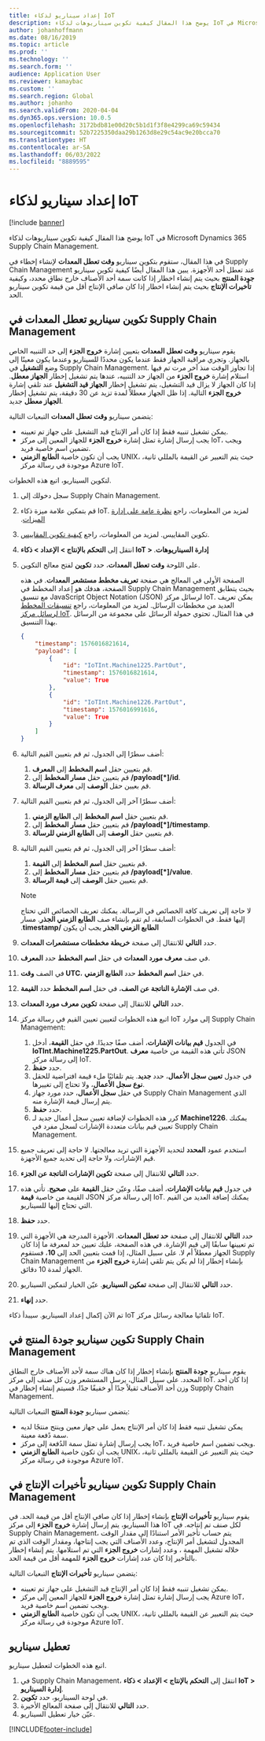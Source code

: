 ```yaml
---
title: إعداد سيناريو لذكاء IoT
description: يوضح هذا المقال كيفية تكوين سيناريوهات لذكاء IoT في Microsoft Dynamics 365 Supply Chain Management.
author: johanhoffmann
ms.date: 08/16/2019
ms.topic: article
ms.prod: ''
ms.technology: ''
ms.search.form: ''
audience: Application User
ms.reviewer: kamaybac
ms.custom: ''
ms.search.region: Global
ms.author: johanho
ms.search.validFrom: 2020-04-04
ms.dyn365.ops.version: 10.0.5
ms.openlocfilehash: 3172bdb81e00d20c5b1d1f3f8e4299ca69c59434
ms.sourcegitcommit: 52b7225350daa29b1263d8e29c54ac9e20bcca70
ms.translationtype: HT
ms.contentlocale: ar-SA
ms.lasthandoff: 06/03/2022
ms.locfileid: "8889595"
---
```

# <a name="scenario-setup-for-iot-intelligence"></a>إعداد سيناريو لذكاء IoT

[!include [banner](../../includes/banner.md)]

يوضح هذا المقال كيفية تكوين سيناريوهات لذكاء IoT في Microsoft Dynamics 365 Supply Chain Management. <!-- KFM: Hide setup info for now: Before you can set up the scenarios, you must [set up Microsoft Dynamics Lifecycle Services (LCS)](iot-lcs-setup.md). -->

في هذا المقال، ستقوم بتكوين سيناريو **وقت تعطل المعدات** لإنشاء إخطاء في Supply Chain Management عند تعطل أحد الأجهزة. يبين هذا المقال أيضًا كيفية تكوين سيناريو **جودة المنتج** بحيث يتم إنشاء اخطار إذا كانت سمة أحد الأصناف خارج نطاق محدد، وكيفية تكوين سيناريو‏‎ **تأخيرات الإنتاج** بحيث يتم إنشاء اخطار إذا كان صافي الإنتاج أقل من قيمة الحد.

## <a name="configure-the-equipment-downtime-scenario-in-supply-chain-management"></a>تكوين سيناريو تعطل المعدات في Supply Chain Management

يقوم سيناريو **وقت تعطل المعدات** بتعيين إشارة **خروج الجزء** إلى حد التنبيه الخاص بالجهاز. وتجري مراقبة الجهاز فقط عندما يكون محددًا للسيناريو وعندما يكون معينًا إلى وضع **التشغيل** في Supply Chain Management. إذا تجاوز الوقت منذ آخر مرت تم فيها استلام إشارة **خروج الجزء** من الجهاز حد التنبيه، عندها يتم تشغيل إخطار **الجهاز معطل**. إذا كان الجهاز لا يزال قيد التشغيل، يتم تشغيل إخطار **الجهاز قيد التشغيل** عند تلقي إشارة **خروج الجزء** التالية. إذا ظل الجهاز معطلاً لمدة تزيد عن 30 دقيقة، يتم تشغيل إخطار **الجهاز معطل** جديد.

يتضمن سيناريو **وقت تعطل المعدات** التبعيات التالية:

+ يمكن تشغيل تنبيه فقط إذا كان أمر الإنتاج قيد التشغيل على جهاز تم تعيينه.
+ يجب إرسال إشارة تمثل إشارة **خروج الجزء** للجهاز المعين إلى مركز IoT، ويجب تضمين اسم خاصية فريد.
+ يجب أن تكون خاصية **الطابع الزمني** UNIX، حيث يتم التعبير عن القيمة بالمللي ثانية، موجودة في رسالة مركز Azure IoT.

لتكوين السيناريو، اتبع هذه الخطوات.

1. سجل دخولك إلى Supply Chain Management.
2. قم بتمكين علامة ميزة ذكاء IoT. لمزيد من المعلومات، راجع [‏‫نظرة عامة على إدارة الميزات](../../fin-ops-core/fin-ops/get-started/feature-management/feature-management-overview.md).
3. تكوين المقاييس. لمزيد من المعلومات، راجع [كيفية تكوين المقاييس](iot-metrics-setup.md#configure-metrics).
4. انتقل إلى **التحكم بالإنتاج \> الإعداد \> ذكاء IoT \> إدارة السيناريوهات‬‏‫**.
6. على اللوحة **وقت تعطل المعدات**، حدد **تكوين** لفتح معالج التكوين.

   الصفحة الأولى في المعالج هي صفحة **تعريف مخطط مستشعر المعدات**. في هذه الصفحة، هدفك هو إعداد المخطط في Supply Chain Management بحيث يتطابق مع تنسيق JavaScript Object Notation (JSON) لرسائل مركز IoT. يمكن تعريف العديد من مخططات الرسائل. لمزيد من المعلومات، راجع [تنسيقات المخطط لرسائل مركز IoT](iot-schema-format.md). في هذا المثال، تحتوي حمولة الرسائل على مجموعة من الرسائل بهذا التنسيق.

    ```json
    {
        "timestamp": 1576016821614,
        "payload": [
            {
                "id": "IoTInt.Machine1225.PartOut",
                "timestamp": 1576016821614,
                "value": True
            },
            {
                "id": "IoTInt.Machine1226.PartOut",
                "timestamp": 1576016991616,
                "value": True
            }
        ]
    }
    ```

7. أضف سطرًا إلى الجدول، ثم قم بتعيين القيم التالية:

    1. قم بتعيين حقل **اسم المخطط** إلى **المعرف**.
    2. قم بتعيين حقل **مسار المخطط** إلى **/payload\[\*\]/id**.
    3. قم بعيين حقل **الوصف** إلى **معرف الرسالة**.

8. أضف سطرًا آخر إلى الجدول، ثم قم بتعيين القيم التالية:

    1. قم بتعيين حقل **اسم المخطط** إلى **الطابع الزمني**.
    2. قم بتعيين حقل **مسار المخطط** إلى **/payload\[\*\]/timestamp**.
    3. قم بتعيين حقل **الوصف** إلى **الطابع الزمني للرسالة**.

9. أضف سطرًا آخر إلى الجدول، ثم قم بتعيين القيم التالية:

    1. قم بتعيين حقل **اسم المخطط** إلى **القيمة**.
    2. قم بتعيين حقل **مسار المخطط** إلى **/payload\[\*\]/value**.
    3. قم بتعيين حقل **الوصف** إلى **قيمة الرسالة**.

    > [!NOTE]
    > لا حاجة إلى تعريف كافة الخصائص في الرسالة. يمكنك تعريف الخصائص التي تحتاج إليها فقط. في الخطوات السابقة، لم تقم بإنشاء صف **الطابع الزمني الجذر‬‏‫**. مسار **الطابع الزمني الجذر** يجب أن يكون **/timestamp**.

10. حدد **التالي** للانتقال إلى صفحة **خريطة مخططات مستشعرات المعدات**.
11. في صف **معرف مورد المعدات** في حقل **اسم المخطط** حدد **المعرف**.
12. في الصف **وقت UTC**، في حقل **اسم المخطط** حدد **الطابع الزمني**.
13. في صف **الإشارة الناتجة عن الصف**، في حقل **اسم المخطط** حدد **القيمة**.
14. حدد **التالي** للانتقال إلى صفحة **تكوين معرف مورد المعدات**.
15. اتبع هذه الخطوات لتعيين تعيين القيم في رسالة مركز IoT إلى موارد Supply Chain Management:

    1. في الجدول **قيم بيانات الإشارات**، أضف صفًا جديدًا. في حقل **القيمة**، أدخل **IoTInt.Machine1225.PartOut**. تأتي هذه القيمة من خاصية **معرف** JSON إلى رسالة مركز IoT.
    2. حدد **حفظ**.
    3. في جدول **تعيين سجل الأعمال**، حدد **جديد**. يتم تلقائيًا ملء قيمة افتراضية للحقل **نوع سجل الأعمال**، ولا تحتاج إلى تغييرها.
    4. في حقل **سجل الأعمال**، حدد مورد جهاز Supply Chain Management الذي يتم إرسال قيمة الإشارة منه.
    5. حدد **حفظ**.
    6. كرر هذه الخطوات لإضافة تعيين سجل أعمال جديد لـ **Machine1226**. يمكنك تعيين قيم بيانات متعددة الإشارات لسجل مفرد في Supply Chain Management.

16. استخدم عمود **المحدد** لتحديد الأجهزة التي تريد معالجتها. لا حاجة إلى تعريف جميع قيم الإشارات، ولا حاجة إلى تحديد جميع الأجهزة.
17. حدد **التالي** للانتقال إلى صفحة **تكوين الإشارات الناتجة عن الجزء**.
18. في جدول **قيم بيانات الإشارات**، أضف صفًا، وعيّن حقل **القيمة** على **صحيح**. تأتي هذه القيمة من خاصية **قيمة** JSON إلى رسالة مركز IoT. يمكنك إضافة العديد من القيم التي تحتاج إليها للسيناريو.
19. حدد **حفظ**.
20. حدد **التالي** للانتقال إلى صفحة **حد تعطل المعدات**. الأجهزة المدرجة هي الأجهزة التي تم تعيينها سابقًا إلى قيم الإشارة. في هذه الصفحة، عليك تعيين حد لمعرفة ما إذا كان الجهاز معطلاً أم لا. على سبيل المثال، إذا قمت بتعيين الحد إلى **10**، فستقوم Supply Chain Management بإنشاء إخطار إذا لم يكن يتم تلقي إشارة **خروج الجزء** من الجهاز لمدة 10 دقائق.
21. حدد **التالي** للانتقال إلى صفحة **تمكين السيناريو**. عيّن الخيار لتمكين السيناريو.
22. حدد **إنهاء**.

تم الآن إكمال إعداد السيناريو. سيبدأ ذكاء IoT تلقائيا معالجة رسائل مركز IoT.

## <a name="configure-the-product-quality-scenario-in-supply-chain-management"></a>تكوين سيناريو جودة المنتج في Supply Chain Management

يقوم سيناريو **جودة المنتج** بإنشاء إخطار إذا كان هناك سمة لأحد الأصناف خارج النطاق المحدد. على سبيل المثال، يرسل المستشعر وزن كل صنف إلى مركز IoT. إذا كان أحد وزن أحد الأصناف ثقيلاً جدًا أو خفيفًا جدًا، فسيتم إنشاء إخطار في Supply Chain Management.

يتضمن سيناريو **جودة المنتج** التبعيات التالية:

+ يمكن تشغيل تنبيه فقط إذا كان أمر الإنتاج يعمل على جهاز معين وينتج منتجًا لديه سمة دًفعة معينة.
+ يجب إرسال إشارة تمثل سمة الدُفعة إلى مركز IoT، ويجب تضمين اسم خاصية فريد.
+ يجب أن تكون خاصية **الطابع الزمني** UNIX، حيث يتم التعبير عن القيمة بالمللي ثانية، موجودة في رسالة مركز Azure IoT.

## <a name="configure-the-production-delays-scenario-in-supply-chain-management"></a>تكوين سيناريو تأخيرات الإنتاج في Supply Chain Management

يقوم سيناريو **تأخيرات الإنتاج** بإنشاء إخطار إذا كان صافي الإنتاج أقل من قيمة الحد. في هذا السيناريو، يتم إرسال إشارة **خروج الجزء** إلى مركز IoT لكل صنف تم إنتاجه. في Supply Chain Management، يتم حساب تأخير الأمر استنادًا إلى مقدار الوقت المجدول لتشغيل أمر الإنتاج، وعدد الأصناف التي يجب إنتاجها، ومقدار الوقت الذي تم خلاله تشغيل المهمة ، وعدد إشارات **خروج الجزء** التي تم استلامها. يتم إنشاء إخطار بالتأخير إذا كان عدد إشارات **خروج الجزء** للمهمة أقل من قيمة الحد.

يتضمن سيناريو **تأخيرات الإنتاج** التبعيات التالية:

+ يمكن تشغيل تنبيه فقط إذا كان أمر الإنتاج قيد التشغيل على جهاز تم تعيينه.
+ يجب إرسال إشارة تمثل إشارة **خروج الجزء** للجهاز المعين إلى مركز Azure IoT، ويجب تضمين اسم خاصية فريد.
+ يجب أن تكون خاصية **الطابع الزمني** UNIX، حيث يتم التعبير عن القيمة بالمللي ثانية، موجودة في رسالة مركز Azure IoT.

## <a name="disable-a-scenario"></a>تعطيل سيناريو

اتبع هذه الخطوات لتعطيل سيناريو.

1. في Supply Chain Management، انتقل إلى **التحكم بالإنتاج \> الإعداد \> ذكاء IoT \> إدارة السيناريو**.
2. في لوحة السيناريو، حدد **تكوين**.
3. حدد **التالي** للانتقال إلى صفحة المعالج الأخيرة.
4. عيّن خيار تعطيل السيناريو.


[!INCLUDE[footer-include](../../includes/footer-banner.md)]